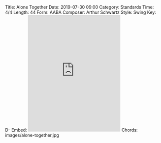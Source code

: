 Title: Alone Together
Date: 2019-07-30 09:00
Category: Standards
Time: 4/4
Length: 44
Form: AABA
Composer: Arthur Schwartz
Style: Swing
Key: D-
Embed: <iframe src="https://open.spotify.com/embed/user/thatdavidmiller/playlist/3qy2RUoPrh8VyucWDtkmfO" width="300" height="380" frameborder="0" allowtransparency="true" allow="encrypted-media"></iframe>
Chords: images/alone-together.jpg

